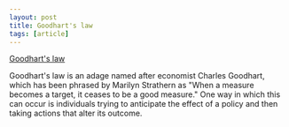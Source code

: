 ```yaml
---
layout: post
title: Goodhart's law
tags: [article]
---
```


[Goodhart's law](https://en.wikipedia.org/wiki/Goodhart)

Goodhart's law is an adage named after economist Charles Goodhart, which has been phrased by Marilyn Strathern as "When a measure becomes a target, it ceases to be a good measure." One way in which this can occur is individuals trying to anticipate the effect of a policy and then taking actions that alter its outcome.